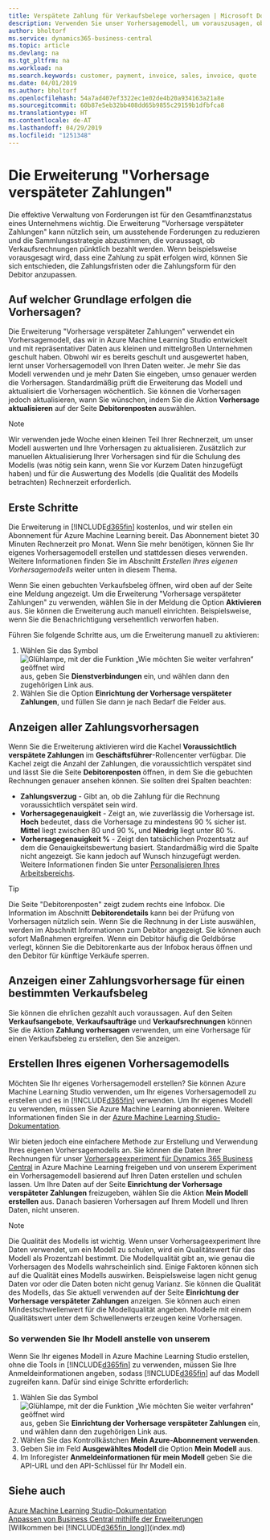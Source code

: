 ```yaml
---
title: Verspätete Zahlung für Verkaufsbelege vorhersagen | Microsoft Docs
description: Verwenden Sie unser Vorhersagemodell, um vorauszusagen, ob eine Rechnung rechtzeitig bezahlt wird.
author: bholtorf
ms.service: dynamics365-business-central
ms.topic: article
ms.devlang: na
ms.tgt_pltfrm: na
ms.workload: na
ms.search.keywords: customer, payment, invoice, sales, invoice, quote
ms.date: 04/01/2019
ms.author: bholtorf
ms.openlocfilehash: 54a7ad407ef3322ec1e02de4b20a934163a21a8e
ms.sourcegitcommit: 60b87e5eb32bb408dd65b9855c29159b1dfbfca8
ms.translationtype: HT
ms.contentlocale: de-AT
ms.lasthandoff: 04/29/2019
ms.locfileid: "1251348"
---
```

# <a name="the-late-payment-prediction-extension"></a>Die Erweiterung "Vorhersage verspäteter Zahlungen"  
Die effektive Verwaltung von Forderungen ist für den Gesamtfinanzstatus eines Unternehmens wichtig. Die Erweiterung "Vorhersage verspäteter Zahlungen" kann nützlich sein, um ausstehende Forderungen zu reduzieren und die Sammlungsstrategie abzustimmen, die voraussagt, ob Verkaufsrechnungen pünktlich bezahlt werden. Wenn beispielsweise vorausgesagt wird, dass eine Zahlung zu spät erfolgen wird, können Sie sich entschieden, die Zahlungsfristen oder die Zahlungsform für den Debitor anzupassen.

## <a name="what-are-predictions-based-on"></a>Auf welcher Grundlage erfolgen die Vorhersagen?  
Die Erweiterung "Vorhersage verspäteter Zahlungen" verwendet ein Vorhersagemodell, das wir in Azure Machine Learning Studio entwickelt und mit repräsentativer Daten aus kleinen und mittelgroßen Unternehmen geschult haben. Obwohl wir es bereits geschult und ausgewertet haben, lernt unser Vorhersagemodell von Ihren Daten weiter. Je mehr Sie das Modell verwenden und je mehr Daten Sie eingeben, umso genauer werden die Vorhersagen. Standardmäßig prüft die Erweiterung das Modell und aktualisiert die Vorhersagen wöchentlich. Sie können die Vorhersagen jedoch aktualisieren, wann Sie wünschen, indem Sie die Aktion **Vorhersage aktualisieren** auf der Seite **Debitorenposten** auswählen.  

> [!Note]
> Wir verwenden jede Woche einen kleinen Teil Ihrer Rechnerzeit, um unser Modell auswerten und Ihre Vorhersagen zu aktualisieren. Zusätzlich zur manuellen Aktualisierung Ihrer Vorhersagen sind für die Schulung des Modells (was nötig sein kann, wenn Sie vor Kurzem Daten hinzugefügt haben) und für die Auswertung des Modells (die Qualität des Modells betrachten) Rechnerzeit erforderlich.

## <a name="getting-started"></a>Erste Schritte
Die Erweiterung in [!INCLUDE[d365fin](includes/d365fin_md.md)] kostenlos, und wir stellen ein Abonnement für Azure Machine Learning bereit. Das Abonnement bietet 30 Minuten Rechnerzeit pro Monat. Wenn Sie mehr benötigen, können Sie Ihr eigenes Vorhersagemodell erstellen und stattdessen dieses verwenden. Weitere Informationen finden Sie im Abschnitt _Erstellen Ihres eigenen Vorhersagemodells_ weiter unten in diesem Thema.  

Wenn Sie einen gebuchten Verkaufsbeleg öffnen, wird oben auf der Seite eine Meldung angezeigt. Um die Erweiterung "Vorhersage verspäteter Zahlungen" zu verwenden, wählen Sie in der Meldung die Option **Aktivieren** aus. Sie können die Erweiterung auch manuell einrichten. Beispielsweise, wenn Sie die Benachrichtigung versehentlich verworfen haben.  

Führen Sie folgende Schritte aus, um die Erweiterung manuell zu aktivieren:

1. Wählen Sie das Symbol ![Glühlampe, mit der die Funktion „Wie möchten Sie weiter verfahren“ geöffnet wird](media/ui-search/search_small.png "Wie möchten Sie weiter verfahren?") aus, geben Sie **Dienstverbindungen** ein, und wählen dann den zugehörigen Link aus.  
2. Wählen Sie die Option **Einrichtung der Vorhersage verspäteter Zahlungen**, und füllen Sie dann je nach Bedarf die Felder aus.

## <a name="viewing-all-payment-predictions"></a>Anzeigen aller Zahlungsvorhersagen
Wenn Sie die Erweiterung aktivieren wird die Kachel **Voraussichtlich verspätete Zahlungen** im **Geschäftsführer**-Rollencenter verfügbar. Die Kachel zeigt die Anzahl der Zahlungen, die voraussichtlich verspätet sind und lässt Sie die Seite **Debitorenposten** öffnen, in dem Sie die gebuchten Rechnungen genauer ansehen können. Sie sollten drei Spalten beachten:  

* **Zahlungsverzug** - Gibt an, ob die Zahlung für die Rechnung voraussichtlich verspätet sein wird.
* **Vorhersagegenauigkeit** - Zeigt an, wie zuverlässig die Vorhersage ist. **Hoch** bedeutet, dass die Vorhersage zu mindestens 90 % sicher ist. **Mittel** liegt zwischen 80 und 90 %, und **Niedrig** liegt unter 80 %.
* **Vorhersagegenauigkeit %** - Zeigt den tatsächlichen Prozentsatz auf dem die Genauigkeitsbewertung basiert. Standardmäßig wird die Spalte nicht angezeigt. Sie kann jedoch auf Wunsch hinzugefügt werden. Weitere Informationen finden Sie unter [Personalisieren Ihres Arbeitsbereichs](ui-personalization-user.md).

> [!Tip]
> Die Seite "Debitorenposten" zeigt zudem rechts eine Infobox. Die Information im Abschnitt **Debitorendetails** kann bei der Prüfung von Vorhersagen nützlich sein. Wenn Sie die Rechnung in der Liste auswählen, werden im Abschnitt Informationen zum Debitor angezeigt. Sie können auch sofort Maßnahmen ergreifen. Wenn ein Debitor häufig die Geldbörse verlegt, können Sie die Debitorenkarte aus der Infobox heraus öffnen und den Debitor für künftige Verkäufe sperren.  

## <a name="viewing-a-payment-prediction-for-a-specific-sales-document"></a>Anzeigen einer Zahlungsvorhersage für einen bestimmten Verkaufsbeleg
Sie können die ehrlichen gezahlt auch voraussagen. Auf den Seiten **Verkaufsangebote**, **Verkaufsaufträge** und **Verkaufsrechnungen** können Sie die Aktion **Zahlung vorhersagen** verwenden, um eine Vorhersage für einen Verkaufsbeleg zu erstellen, den Sie anzeigen.

<!--## Scheduling Payment Predictions
On the **Late Payment Prediction Setup** page you can schedule updates to payment predictions for a time that is convenient for you. -->

## <a name="building-your-own-predictive-model"></a>Erstellen Ihres eigenen Vorhersagemodells
Möchten Sie Ihr eigenes Vorhersagemodell erstellen? Sie können Azure Machine Learning Studio verwenden, um Ihr eigenes Vorhersagemodell zu erstellen und es in [!INCLUDE[d365fin](includes/d365fin_md.md)] verwenden. Um Ihr eigenes Modell zu verwenden, müssen Sie Azure Machine Learning abonnieren. Weitere Informationen finden Sie in der [Azure Machine Learning Studio-Dokumentation](https://go.microsoft.com/fwlink/?linkid=861765).  

Wir bieten jedoch eine einfachere Methode zur Erstellung und Verwendung Ihres eigenen Vorhersagemodells an. Sie können die Daten Ihrer Rechnungen für unser [Vorhersageexperiment für Dynamics 365 Business Central](https://go.microsoft.com/fwlink/?linkid=2086310) in Azure Machine Learning freigeben und von unserem Experiment ein Vorhersagemodell basierend auf Ihren Daten erstellen und schulen lassen. Um Ihre Daten auf der Seite **Einrichtung der Vorhersage verspäteter Zahlungen** freizugeben, wählen Sie die Aktion **Mein Modell erstellen** aus. Danach basieren Vorhersagen auf Ihrem Modell und Ihren Daten, nicht unseren.  

> [!Note]
>   Die Qualität des Modells ist wichtig. Wenn unser Vorhersageexperiment Ihre Daten verwendet, um ein Modell zu schulen, wird ein Qualitätswert für das Modell als Prozentzahl bestimmt. Die Modellqualität gibt an, wie genau die Vorhersagen des Modells wahrscheinlich sind. Einige Faktoren können sich auf die Qualität eines Modells auswirken. Beispielsweise lagen nicht genug Daten vor oder die Daten boten nicht genug Varianz. Sie können die Qualität des Modells, das Sie aktuell verwenden auf der Seite **Einrichtung der Vorhersage verspäteter Zahlungen** anzeigen. Sie können auch einen Mindestschwellenwert für die Modellqualität angeben. Modelle mit einem Qualitätswert unter dem Schwellenwerts erzeugen keine Vorhersagen.  

### <a name="to-use-your-model-instead-of-ours"></a>So verwenden Sie Ihr Modell anstelle von unserem  
Wenn Sie Ihr eigenes Modell in Azure Machine Learning Studio erstellen, ohne die Tools in [!INCLUDE[d365fin](includes/d365fin_md.md)] zu verwenden, müssen Sie Ihre Anmeldeinformationen angeben, sodass [!INCLUDE[d365fin](includes/d365fin_md.md)] auf das Modell zugreifen kann. Dafür sind einige Schritte erforderlich:

1. Wählen Sie das Symbol ![Glühlampe, mit der die Funktion „Wie möchten Sie weiter verfahren“ geöffnet wird](media/ui-search/search_small.png "Wie möchten Sie weiter verfahren?") aus, geben Sie **Einrichtung der Vorhersage verspäteter Zahlungen** ein, und wählen dann den zugehörigen Link aus.  
2. Wählen Sie das Kontrollkästchen **Mein Azure-Abonnement verwenden**.  
3. Geben Sie im Feld **Ausgewähltes Modell** die Option **Mein Modell** aus.  
4. Im Inforegister **Anmeldeinformationen für mein Modell** geben Sie die API-URL und den API-Schlüssel für Ihr Modell ein.  

## <a name="see-also"></a>Siehe auch  
[Azure Machine Learning Studio-Dokumentation](https://go.microsoft.com/fwlink/?linkid=861765)  
[Anpassen von Business Central mithilfe der Erweiterungen](ui-extensions.md)  
[Willkommen bei [!INCLUDE[d365fin_long](includes/d365fin_long_md.md)]](index.md)  
